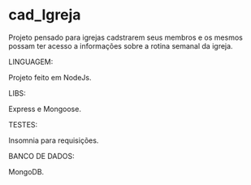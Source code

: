 # cad_Igreja
Projeto pensado para igrejas cadstrarem seus membros e os mesmos possam ter acesso a informações sobre a rotina semanal da igreja.

LINGUAGEM:

Projeto feito em NodeJs.

LIBS:

Express e Mongoose.

TESTES:

Insomnia para requisições.

BANCO DE DADOS:

MongoDB.
